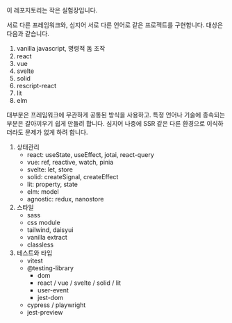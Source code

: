 이 레포지토리는 작은 실험장입니다.

서로 다른 프레임워크와, 심지어 서로 다른 언어로 같은 프로젝트를 구현합니다. 대상은 다음과 같습니다.

1. vanilla javascript, 명령적 돔 조작
2. react
3. vue 
4. svelte
5. solid
6. rescript-react
7. lit
8. elm

대부분은 프레임워크에 무관하게 공통된 방식을 사용하고. 특정 언어나 기술에 종속되는 부분은 갈아끼우기 쉽게 만들려 합니다. 심지어 나중에 SSR 같은 다른 환경으로 이식하더라도 문제가 없게 하려 합니다.

1. 상태관리
    - react: useState, useEffect, jotai, react-query
    - vue: ref, reactive, watch, pinia
    - svelte: let, store
    - solid: createSignal, createEffect
    - lit: property, state
    - elm: model
    - agnostic: redux, nanostore
2. 스타일
    - sass
    - css module
    - tailwind, daisyui
    - vanilla extract
    - classless
3. 테스트와 타입
    - vitest
    - @testing-library
        - dom
        - react / vue / svelte / solid / lit
        - user-event
        - jest-dom
    - cypress / playwright
    - jest-preview
